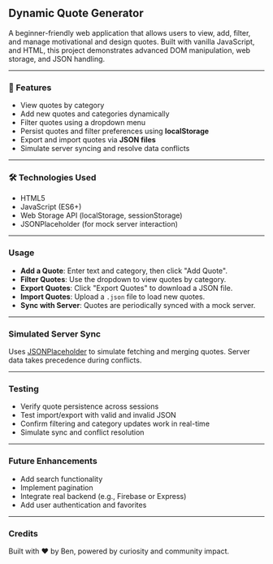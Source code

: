 ##  Dynamic Quote Generator

A beginner-friendly web application that allows users to view, add, filter, and manage motivational and design quotes. Built with vanilla JavaScript, and HTML, this project demonstrates advanced DOM manipulation, web storage, and JSON handling.

---

### 🚀 Features

- View quotes by category
- Add new quotes and categories dynamically
- Filter quotes using a dropdown menu
- Persist quotes and filter preferences using **localStorage**
- Export and import quotes via **JSON files**
- Simulate server syncing and resolve data conflicts

---

### 🛠️ Technologies Used

- HTML5
- JavaScript (ES6+)
- Web Storage API (localStorage, sessionStorage)
- JSONPlaceholder (for mock server interaction)
---

###  Usage

- **Add a Quote**: Enter text and category, then click "Add Quote".
- **Filter Quotes**: Use the dropdown to view quotes by category.
- **Export Quotes**: Click "Export Quotes" to download a JSON file.
- **Import Quotes**: Upload a `.json` file to load new quotes.
- **Sync with Server**: Quotes are periodically synced with a mock server.

---

###  Simulated Server Sync

Uses [JSONPlaceholder](https://jsonplaceholder.typicode.com/) to simulate fetching and merging quotes. Server data takes precedence during conflicts.

---

###  Testing

- Verify quote persistence across sessions
- Test import/export with valid and invalid JSON
- Confirm filtering and category updates work in real-time
- Simulate sync and conflict resolution

---

###  Future Enhancements

- Add search functionality
- Implement pagination
- Integrate real backend (e.g., Firebase or Express)
- Add user authentication and favorites

---

### Credits

Built with ❤️ by Ben, powered by curiosity and community impact.
